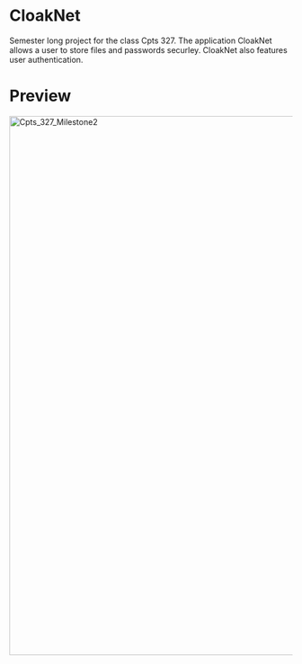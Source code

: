 # CloakNet
Semester long project for the class Cpts 327. The application CloakNet allows a user to store files and passwords securley. CloakNet also features user authentication.

# Preview
<img width="960" alt="Cpts_327_Milestone2" src="https://github.com/user-attachments/assets/c9dc2356-9ba0-4b11-8287-89b27b808adb">
